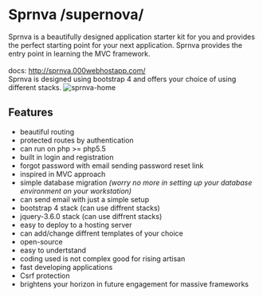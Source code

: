 # Sprnva /supernova/
Sprnva is a beautifully designed application starter kit for you and provides the perfect starting point for your next application. Sprnva provides the entry point in learning the MVC framework.
<br><br>
docs: http://sprnva.000webhostapp.com/
<br>
Sprnva is designed using bootstrap 4 and offers your choice of using different stacks.
![sprnva-home](https://user-images.githubusercontent.com/37282871/112921756-ee2ea900-913d-11eb-85e2-1a4d44677ffd.png)

## Features

- beautiful routing
- protected routes by authentication
- can run on php >= php5.5
- built in login and registration
- forgot password with email sending password reset link
- inspired in MVC approach
- simple database migration <i>(worry no more in setting up your database environment on your workstation)</i>
- can send email with just a simple setup
- bootstrap 4 stack (can use diffrent stacks)
- jquery-3.6.0 stack (can use diffrent stacks)
- easy to deploy to a hosting server
- can add/change diffrent templates of your choice
- open-source
- easy to undertstand
- coding used is not complex good for rising artisan
- fast developing applications
- Csrf protection
- brightens your horizon in future engagement for massive frameworks


